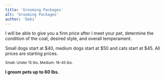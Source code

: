 ```yaml
---
title: 'Grooming Packages'
alt: 'Grooming Packages'
author: 'Debi'
---
```


I will be able to give you a firm price after I meet your pet, determine the condition of the coat, desired style, and overall temperament.

Small dogs start at $40, medium dogs start at $50 and cats start at $45.  All prices are starting prices.

<small>
  Small: Under 15 lbs. Medium: 16-45 lbs.
</small>

**I groom pets up to 60 lbs.**
